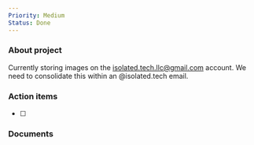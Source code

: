 ```yaml
---
Priority: Medium
Status: Done
---
```

### About project

Currently storing images on the isolated.tech.llc@gmail.com account. We need to consolidate this within an @isolated.tech email.

  

### Action items

- [ ]

  

### Documents

[](https://www.notion.soundefined)